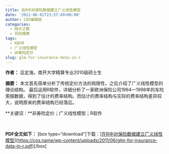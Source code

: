 ```yaml
---
title: 在R中对保险数据建立广义线性模型
date: '2011-06-01T23:57:49+00:00'
author: COS编辑部
categories:
  - 统计之都
  - 风险精算
tags:
  - R软件
  - 广义线性模型
  - 非寿险定价
slug: glm-for-insurance-data-in-r
---
```


**作者：** 吕定海，南开大学精算专业2010级硕士生

**摘要：** 本文首先简单分析了传统定价方法的局限性，之后介绍了广义线性模型的理论结构。 最后运用R软件，详细分析了一家欧洲保险公司1994—1998年的车险索赔数据，得到了估计的费率结构。而估计的费率结构与实际的费率结构差异较大，说明原来的费率结构已经落后。

**关键词：**非寿险定价；广义线性模型；R软件

&nbsp;

**PDF全文如下：** [box type=&#8221;download&#8221;]下载：[[在R中对保险数据建立广义线性模型](https://cos.name/wp-content/uploads/2011/06/glm-for-insurance-data-in-r.pdf)](https://cos.name/wp-content/uploads/2011/06/glm-for-insurance-data-in-r.pdf)[](https://cos.name/wp-content/uploads/2011/06/GLM-for-insurance-data-in-R.pdf)[/box]
